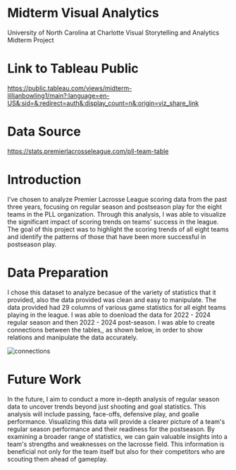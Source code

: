 # Midterm Visual Analytics
University of North Carolina at Charlotte Visual Storytelling and Analytics Midterm Project

# Link to Tableau Public
https://public.tableau.com/views/midterm-lillianbowling1/main?:language=en-US&:sid=&:redirect=auth&:display_count=n&:origin=viz_share_link 

# Data Source 
https://stats.premierlacrosseleague.com/pll-team-table

# Introduction 
I've chosen to analyze Premier Lacrosse League scoring data from the past three years, focusing on regular season and postseason play for the eight teams in the PLL organization. Through this analysis, I was able to visualize the significant impact of scoring trends on teams' success in the league. The goal of this project was to highlight the scoring trends of all eight teams and identify the patterns of those that have been more successful in postseason play.

# Data Preparation 
I chose this dataset to analyze becasue of the variety of statistics that it provided, also the data provided was clean and easy to manipulate. The data provided had 29 columns of various game statistics for all eight teams playing in the league. I was able to doenload the data for 2022 - 2024 regular season and then 2022 - 2024 post-season. I was able to create connections between the tables,, as shown below, in order to show relations and manipulate the data accurately. 

![connections](https://github.com/user-attachments/assets/40c77a1b-7611-400c-9f41-0e8dcc48489e)

# Future Work
In the future, I aim to conduct a more in-depth analysis of regular season data to uncover trends beyond just shooting and goal statistics. This analysis will include passing, face-offs, defensive play, and goalie performance. Visualizing this data will provide a clearer picture of a team's regular season performance and their readiness for the postseason. By examining a broader range of statistics, we can gain valuable insights into a team's strengths and weaknesses on the lacrosse field. This information is beneficial not only for the team itself but also for their competitors who are scouting them ahead of gameplay. 
